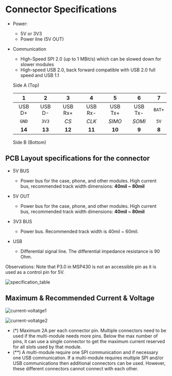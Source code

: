 # Connector Specifications

* Power:
    * 5V or 3V3
    * Power line (5V OUT) 
* Communication
    * High-Speed SPI 2.0 (up to 1 MBit/s) which can be slowed down for slower modules
    * High-speed USB 2.0, back forward compatible with USB 2.0 full speed and USB 1.1

    <!--![connector-specs]-->
    
   Side A (Top)

   | 1 | 2 | 3 | 4 | 5 | 6 | 7 |
   | :---: | :---: | :---: | :---: | :---: | :---: | :---: |
   | USB D+ | USB D- | USB Rx+ | USB Rx- | USB Tx+ | USB Tx- |  `BAT+` |
   | `GND` | `3V3` | *CS* | *CLK* | *SIMO* | *SOMI* |  `5V` |
   | **14** | **13** | **12** | **11** | **10** | **9** | **8** |

   Side B (Bottom)


## PCB Layout specifications for the connector 
* 5V BUS
    * Power bus for the case, phone, and other modules. High current bus, recommended track width dimensions:  **40mil ~ 80mil**

* 5V OUT
    * Power bus for the case, phone, and other modules. High current bus, recommended track width dimensions:  **40mil ~ 80mil**

* 3V3 BUS
    * Power bus. Recommended track width is 40mil ~ 60mil.
* USB
    * Differential signal line. The differential impedance resistance is 90 Ohm.

Observations: Note that P3.0 in MSP430 is not an accessible pin as it is used as a control pin for 5V.

![specification_table]

## Maximum & Recommended Current & Voltage


![current-voltatge1]

![current-voltatge2]

* (*) Maximum 2A per each connector pin. Multiple connectors need to be used if the multi-module needs more pins. Below the max number of pins, it can use a single connector to get the maximum current reserved for all slots used by that module.
* (**) A multi-module require one SPI communication and if necessary one USB communication. If a multi-module requires multiple SPI and/or USB communications then additional connectors can be used. However, these different connectors cannot connect with each other.


[connector-specs]:https://github.com/nexpaq/developer-documentation/blob/master/images/connector-specs.PNG
[specification_table]:https://github.com/nexpaq/developer-documentation/blob/master/images/specification_table.PNG
[current-voltatge1]:https://github.com/nexpaq/developer-documentation/blob/master/images/current-voltage1.PNG
[current-voltatge2]:https://github.com/nexpaq/developer-documentation/blob/master/images/current-voltage2.PNG
